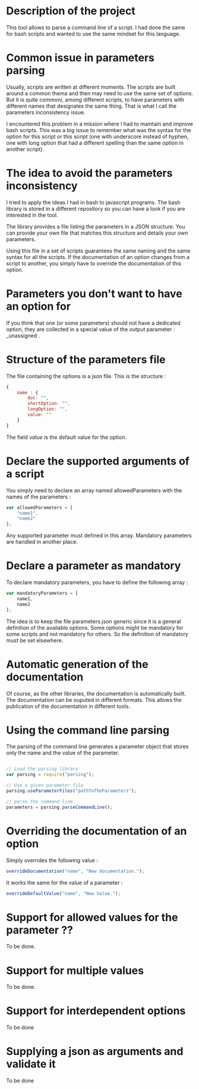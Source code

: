 # Description of the project

This tool allows to parse a command line of a script. I had done the
same for bash scripts and wanted to use the same mindset for this
language.

# Common issue in parameters parsing

Usually, scripts are written at different moments. The scripts are built around
a common thema and then may need to use the same set of options.
But it is quite commoni, among different scripts, to have parameters with different
names that designates the same thing. That is what I call the parameters
inconsistency issue.

I encountered this problem in a mission where I had to maintain and improve
bash scripts. This was a big issue to remember what was the syntax for the option
for this script or this script (one with underscore instead of hyphen, one with
long option that had a different spelling than the same option in another script).

# The idea to avoid the parameters inconsistency

I tried to apply the ideas I had in bash to javascript programs. The bash library
is stored in a different repository so you can have a look if you are interested
in the tool.

The library provides a file listing the parameters in a JSON structure. You can
provide your own file that matches this structure and details your own parameters.

Using this file in a set of scripts guarantees the same naming and the same syntax for
all the scripts. If the documentation of an option changes from a script to another,
you simply have to override the documentation of this option.

# Parameters you don't want to have an option for

If you think that one (or some parameters) should not have a dedicated option,
they are collected in a special value of the output parameter : _unassigned .

# Structure of the parameters file

The file containing the options is a json file. This is the structure :

``` javascript
{
	name : {
		doc: "",
		shortOption: "",
		longOption: "",
		value: ""
	}
}
```
The field *value* is the default value for the option.

# Declare the supported arguments of a script

You simply need to declare an array named allowedParameters with the names of the parameters :

``` javascript
var allowedParameters = [
	"name1",
	"name2"
];
```
Any supported parameter must defined in this array. Mandatory parameters are handled in another place.

# Declare a parameter as mandatory

To declare mandatory parameters, you have to define the following array :

``` javascript
var mandatoryParameters = [
	name1,
	name2
];
```
The idea is to keep the file parameters.json generic since it is a general definition of the
available options. Some options might be mandatory for some scripts and not mandatory for
others. So the definition of mandatory must be set elsewhere.

# Automatic generation of the documentation

Of course, as the other libraries, the documentation is automatically built. The documentation
can be ouputed in different formats. This allows the publication of the documentation in different
tools.

# Using the command line parsing

The parsing of the command line generates a parameter object that stores only the name and the value
of the parameter.

``` javascript

// Load the parsing library
var parsing = require("parsing");

// Use a given parameter file
parsing.useParameterFiles("pathToTheParameters");

// parse the command line
parameters = parsing.parseCommandLine();

```

# Overriding the documentation of an option

Simply overrides the following value :

``` javascript
overrideDocumentation("name", "New documentation.");
```

It works the same for the value of a parameter :

``` javascript
overrideDefaultValue("name", "New Value.");
```


# Support for allowed values for the parameter ??
To be done.

# Support for multiple values
To be done.

# Support for interdependent options
To be done

# Supplying a json as arguments and validate it
To be done
